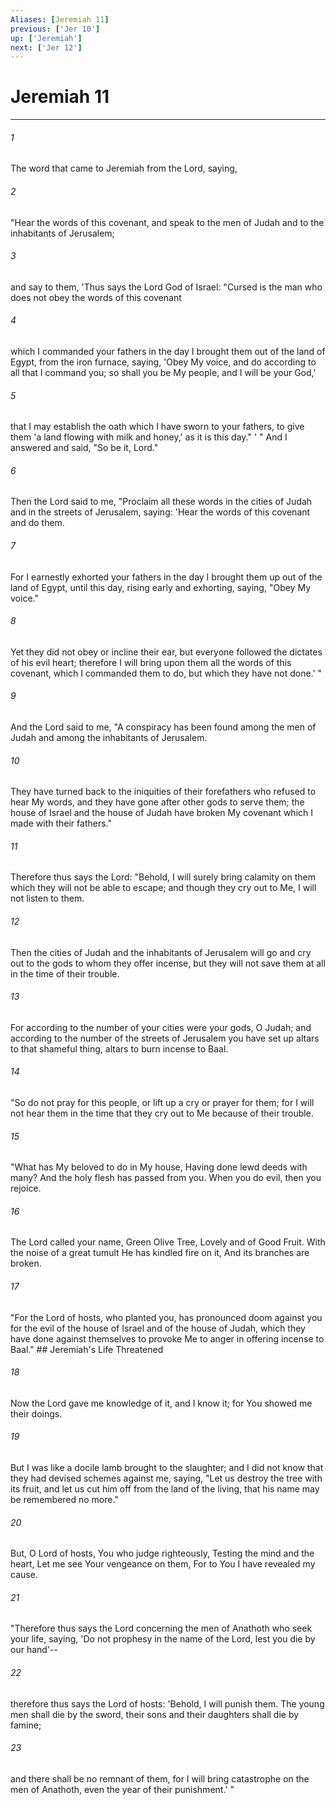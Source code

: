 ```yaml
---
Aliases: [Jeremiah 11]
previous: ['Jer 10']
up: ['Jeremiah']
next: ['Jer 12']
---
```

# Jeremiah 11

***


###### 1 
The word that came to Jeremiah from the Lord, saying, 

###### 2 
"Hear the words of this covenant, and speak to the men of Judah and to the inhabitants of Jerusalem; 

###### 3 
and say to them, 'Thus says the Lord God of Israel: "Cursed is the man who does not obey the words of this covenant 

###### 4 
which I commanded your fathers in the day I brought them out of the land of Egypt, from the iron furnace, saying, 'Obey My voice, and do according to all that I command you; so shall you be My people, and I will be your God,' 

###### 5 
that I may establish the oath which I have sworn to your fathers, to give them 'a land flowing with milk and honey,' as it is this day." ' " And I answered and said, "So be it, Lord." 

###### 6 
Then the Lord said to me, "Proclaim all these words in the cities of Judah and in the streets of Jerusalem, saying: 'Hear the words of this covenant and do them. 

###### 7 
For I earnestly exhorted your fathers in the day I brought them up out of the land of Egypt, until this day, rising early and exhorting, saying, "Obey My voice." 

###### 8 
Yet they did not obey or incline their ear, but everyone followed the dictates of his evil heart; therefore I will bring upon them all the words of this covenant, which I commanded them to do, but which they have not done.' " 

###### 9 
And the Lord said to me, "A conspiracy has been found among the men of Judah and among the inhabitants of Jerusalem. 

###### 10 
They have turned back to the iniquities of their forefathers who refused to hear My words, and they have gone after other gods to serve them; the house of Israel and the house of Judah have broken My covenant which I made with their fathers." 

###### 11 
Therefore thus says the Lord: "Behold, I will surely bring calamity on them which they will not be able to escape; and though they cry out to Me, I will not listen to them. 

###### 12 
Then the cities of Judah and the inhabitants of Jerusalem will go and cry out to the gods to whom they offer incense, but they will not save them at all in the time of their trouble. 

###### 13 
For according to the number of your cities were your gods, O Judah; and according to the number of the streets of Jerusalem you have set up altars to that shameful thing, altars to burn incense to Baal. 

###### 14 
"So do not pray for this people, or lift up a cry or prayer for them; for I will not hear them in the time that they cry out to Me because of their trouble. 

###### 15 
"What has My beloved to do in My house, Having done lewd deeds with many? And the holy flesh has passed from you. When you do evil, then you rejoice. 

###### 16 
The Lord called your name, Green Olive Tree, Lovely and of Good Fruit. With the noise of a great tumult He has kindled fire on it, And its branches are broken. 

###### 17 
"For the Lord of hosts, who planted you, has pronounced doom against you for the evil of the house of Israel and of the house of Judah, which they have done against themselves to provoke Me to anger in offering incense to Baal." ## Jeremiah's Life Threatened 

###### 18 
Now the Lord gave me knowledge of it, and I know it; for You showed me their doings. 

###### 19 
But I was like a docile lamb brought to the slaughter; and I did not know that they had devised schemes against me, saying, "Let us destroy the tree with its fruit, and let us cut him off from the land of the living, that his name may be remembered no more." 

###### 20 
But, O Lord of hosts, You who judge righteously, Testing the mind and the heart, Let me see Your vengeance on them, For to You I have revealed my cause. 

###### 21 
"Therefore thus says the Lord concerning the men of Anathoth who seek your life, saying, 'Do not prophesy in the name of the Lord, lest you die by our hand'-- 

###### 22 
therefore thus says the Lord of hosts: 'Behold, I will punish them. The young men shall die by the sword, their sons and their daughters shall die by famine; 

###### 23 
and there shall be no remnant of them, for I will bring catastrophe on the men of Anathoth, even the year of their punishment.' "
